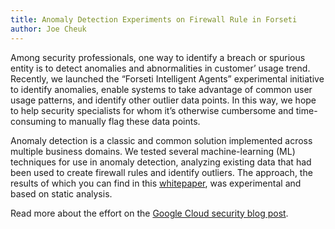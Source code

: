 ```yaml
---
title: Anomaly Detection Experiments on Firewall Rule in Forseti
author: Joe Cheuk
---
```


Among security professionals, one way to identify a breach or spurious entity is to detect 
anomalies and abnormalities in customer’ usage trend. Recently, we launched the 
“Forseti Intelligent Agents” experimental initiative to identify anomalies,  enable systems 
to take advantage of common user usage patterns, and identify other outlier data points. 
In this way, we hope to help security specialists for whom it’s otherwise cumbersome and 
time-consuming to manually flag these data points.

Anomaly detection is a classic and common solution implemented across multiple business domains. 
We tested several machine-learning (ML) techniques for use in anomaly detection, analyzing 
existing data that had been used to create firewall rules and identify outliers. The approach, 
the results of which you can find in this [whitepaper](https://cloud.google.com/solutions/partners/forseti-firewall-rules-anomalies), was experimental and based on static 
analysis.

Read more about the effort on the [Google Cloud security blog post](https://cloud.google.com/blog/products/ai-machine-learning/forseti-intelligent-agents-an-open-source-anomaly-detection-module).
